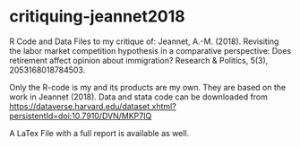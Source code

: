 # critiquing-jeannet2018

R Code and Data Files to my critique of:
Jeannet, A.-M. (2018). Revisiting the labor market competition hypothesis in a comparative
perspective: Does retirement affect opinion about immigration? Research & Politics,
5(3), 2053168018784503.

Only the R-code is my and its products are my own. They are based on the work in Jeannet (2018).
Data and stata code can be downloaded from https://dataverse.harvard.edu/dataset.xhtml?persistentId=doi:10.7910/DVN/MKP7IQ

A LaTex File with a full report is available as well. 
